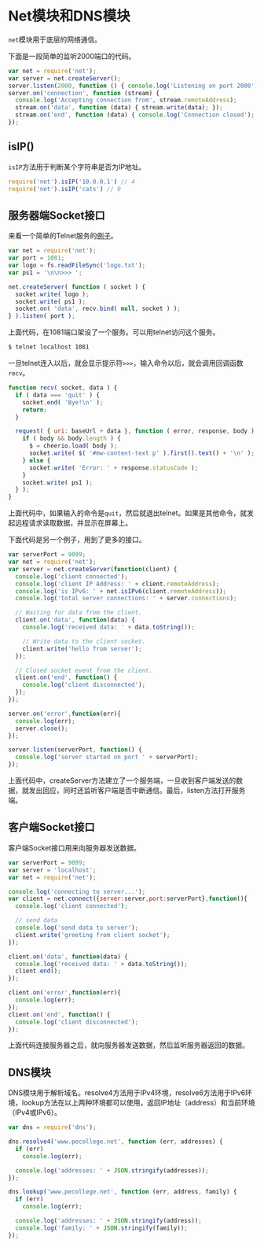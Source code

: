 # Net模块和DNS模块

`net`模块用于底层的网络通信。

下面是一段简单的监听2000端口的代码。

```javascript
var net = require('net');
var server = net.createServer();
server.listen(2000, function () { console.log('Listening on port 2000'); });
server.on('connection', function (stream) {
  console.log('Accepting connection from', stream.remoteAddress);
  stream.on('data', function (data) { stream.write(data); });
  stream.on('end', function (data) { console.log('Connection closed'); });
});
```

## isIP()

`isIP`方法用于判断某个字符串是否为IP地址。

```javascript
require('net').isIP('10.0.0.1') // 4
require('net').isIP('cats') // 0
```

## 服务器端Socket接口

来看一个简单的Telnet服务的[例子](https://gist.github.com/atdt/4037228)。

```javascript
var net = require('net');
var port = 1081;
var logo = fs.readFileSync('logo.txt');
var ps1 = '\n\n>>> ';

net.createServer( function ( socket ) {
  socket.write( logo );
  socket.write( ps1 );
  socket.on( 'data', recv.bind( null, socket ) );
} ).listen( port );
```

上面代码，在1081端口架设了一个服务。可以用telnet访问这个服务。

```bash
$ telnet localhost 1081
```

一旦telnet连入以后，就会显示提示符`>>>`，输入命令以后，就会调用回调函数`recv`。

```javascript
function recv( socket, data ) {
  if ( data === 'quit' ) {
    socket.end( 'Bye!\n' );
    return;
  }

  request( { uri: baseUrl + data }, function ( error, response, body ) {
    if ( body && body.length ) {
      $ = cheerio.load( body );
      socket.write( $( '#mw-content-text p' ).first().text() + '\n' );
    } else {
      socket.write( 'Error: ' + response.statusCode );
    }
    socket.write( ps1 );
  } );
}
```

上面代码中，如果输入的命令是`quit`，然后就退出telnet。如果是其他命令，就发起远程请求读取数据，并显示在屏幕上。

下面代码是另一个例子，用到了更多的接口。

```javascript
var serverPort = 9099;
var net = require('net');
var server = net.createServer(function(client) {
  console.log('client connected');
  console.log('client IP Address: ' + client.remoteAddress);
  console.log('is IPv6: ' + net.isIPv6(client.remoteAddress));
  console.log('total server connections: ' + server.connections);

  // Waiting for data from the client.
  client.on('data', function(data) {
    console.log('received data: ' + data.toString());

    // Write data to the client socket.
    client.write('hello from server');
  });

  // Closed socket event from the client.
  client.on('end', function() {
    console.log('client disconnected');
  });
});

server.on('error',function(err){
  console.log(err);
  server.close();
});

server.listen(serverPort, function() {
  console.log('server started on port ' + serverPort);
});
```

上面代码中，createServer方法建立了一个服务端，一旦收到客户端发送的数据，就发出回应，同时还监听客户端是否中断通信。最后，listen方法打开服务端。

## 客户端Socket接口

客户端Socket接口用来向服务器发送数据。

```javascript
var serverPort = 9099;
var server = 'localhost';
var net = require('net');

console.log('connecting to server...');
var client = net.connect({server:server,port:serverPort},function(){
  console.log('client connected');

  // send data
  console.log('send data to server');
  client.write('greeting from client socket');
});

client.on('data', function(data) {
  console.log('received data: ' + data.toString());
  client.end();
});

client.on('error',function(err){
  console.log(err);
});
client.on('end', function() {
  console.log('client disconnected');
});

```

上面代码连接服务器之后，就向服务器发送数据，然后监听服务器返回的数据。

## DNS模块

DNS模块用于解析域名。resolve4方法用于IPv4环境，resolve6方法用于IPv6环境，lookup方法在以上两种环境都可以使用，返回IP地址（address）和当前环境（IPv4或IPv6）。

```javascript
var dns = require('dns');

dns.resolve4('www.pecollege.net', function (err, addresses) {
  if (err)
    console.log(err);

  console.log('addresses: ' + JSON.stringify(addresses));
});

dns.lookup('www.pecollege.net', function (err, address, family) {
  if (err)
    console.log(err);

  console.log('addresses: ' + JSON.stringify(address));
  console.log('family: ' + JSON.stringify(family));
});
```
